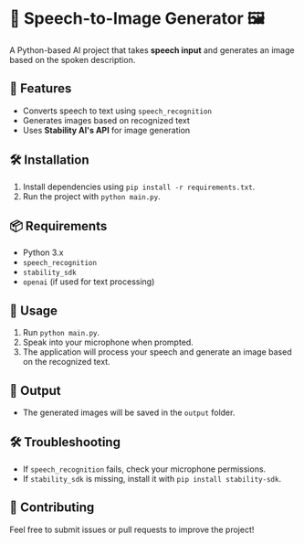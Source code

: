 # 🎤 Speech-to-Image Generator 🖼️  

A Python-based AI project that takes **speech input** and generates an image based on the spoken description.  

## 🚀 Features  
- Converts speech to text using `speech_recognition`  
- Generates images based on recognized text  
- Uses **Stability AI's API** for image generation  

## 🛠️ Installation  
1. Install dependencies using `pip install -r requirements.txt`.  
2. Run the project with `python main.py`.  

## 📦 Requirements  
- Python 3.x  
- `speech_recognition`  
- `stability_sdk`  
- `openai` (if used for text processing)  

## 📝 Usage  
1. Run `python main.py`.  
2. Speak into your microphone when prompted.  
3. The application will process your speech and generate an image based on the recognized text.  

## 📸 Output  
- The generated images will be saved in the `output` folder.  

## 🛠️ Troubleshooting  
- If `speech_recognition` fails, check your microphone permissions.  
- If `stability_sdk` is missing, install it with `pip install stability-sdk`.  

## 🤝 Contributing  
Feel free to submit issues or pull requests to improve the project!  